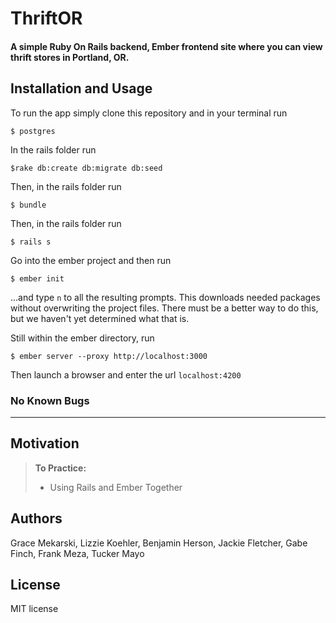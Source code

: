 ThriftOR
==============

#### A simple Ruby On Rails backend, Ember frontend site where you can view thrift stores in Portland, OR.

Installation and Usage
------------

To run the app simply clone this repository and in your terminal run
```
$ postgres
```
In the rails folder run
```
$rake db:create db:migrate db:seed
```
Then, in the rails folder run
```
$ bundle
```
Then, in the rails folder run
```
$ rails s
```
Go into the ember project and then run
```
$ ember init
```
...and type `n` to all the resulting prompts. This downloads needed packages without overwriting the project files. There must be a better way to do this, but we haven't yet determined what that is.

Still within the ember directory, run
```
$ ember server --proxy http://localhost:3000
```
Then launch a browser and enter the url `localhost:4200`

### No Known Bugs
------------

Motivation
--------
> **To Practice:**
>- Using Rails and Ember Together

Authors
------

Grace Mekarski, Lizzie Koehler, Benjamin Herson, Jackie Fletcher, Gabe Finch, Frank Meza, Tucker Mayo

License
-------

MIT license
